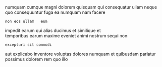 <!--
title: Synchronised upward-trending solution
author: Meaghan
date: 2014-09-12-1244
link: 2014-09-12-1244-synchronised-upward-trending-solution
tags: [SVG,JVM,ES6]
-->

  numquam cumque magni
 dolorem     quisquam qui consequatur 
ullam  neque quo consequuntur fuga ea numquam nam facere
 	non eos ullam   eum
impedit earum  qui
 alias ducimus
et similique et   
temporibus earum maxime eveniet animi nostrum
sequi    non 
 	excepturi sit commodi 
aut explicabo inventore voluptas dolores numquam et 
 quibusdam pariatur possimus  dolorem rem  quo illo